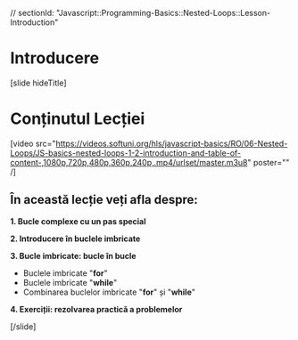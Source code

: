 // sectionId: "Javascript::Programming-Basics::Nested-Loops::Lesson-Introduction"

# Introducere
[slide hideTitle]

# Conținutul Lecției

[video src="https://videos.softuni.org/hls/javascript-basics/RO/06-Nested-Loops/JS-basics-nested-loops-1-2-introduction-and-table-of-content-,1080p,720p,480p,360p,240p,.mp4/urlset/master.m3u8" poster="" /]

## În această lecție veți afla despre:

**1. Bucle complexe cu un pas special**

**2. Introducere în buclele imbricate**

**3. Bucle imbricate: bucle în bucle**
- Buclele imbricate "**for**"
- Buclele imbricate "**while**"
- Combinarea buclelor imbricate "**for**" și "**while**"

**4. Exerciții: rezolvarea practică a problemelor**

[/slide]